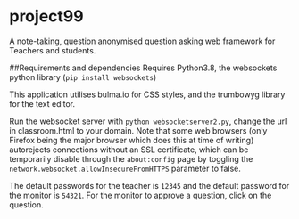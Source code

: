 # project99
A note-taking, question anonymised question asking web framework for Teachers and students.

##Requirements and dependencies
Requires Python3.8, the websockets python library (`pip install websockets`)

This application utilises bulma.io for CSS styles, and the trumbowyg library for the text editor.

Run the websocket server with `python websocketserver2.py`, change the url in classroom.html to your domain. Note that some web browsers (only Firefox being the major browser which does this at time of writing) autorejects connections without an SSL certificate, which can be temporarily disable through the `about:config` page by toggling the `network.websocket.allowInsecureFromHTTPS` parameter to false.

The default passwords for the teacher is `12345` and the default password for the monitor is `54321`. For the monitor to approve a question, click on the question.

